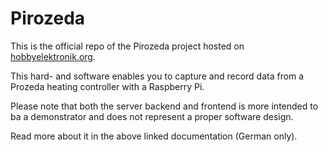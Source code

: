 # Pirozeda

This is the official repo of the Pirozeda project hosted on [hobbyelektronik.org](https://hobbyelektronik.org/w/index.php/Pirozeda).

This hard- and software enables you to capture and record data from a Prozeda heating controller with a Raspberry Pi.

Please note that both the server backend and frontend is more intended to ba a demonstrator and does not represent a proper software design.

Read more about it in the above linked documentation (German only).